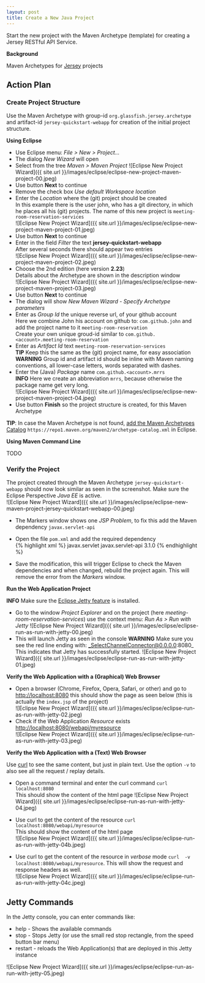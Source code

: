 ```yaml
---
layout: post
title: Create a New Java Project
---
```


Start the new project with the Maven Archetype (template) for creating a Jersey RESTful API Service.


__Background__

Maven Archetypes for [Jersey](https://jersey.java.net/documentation/latest/getting-started.html#new-from-archetype) projects


## Action Plan

### Create Project Structure

Use the Maven Archetype with group-id `org.glassfish.jersey.archetype` and artifact-id `jersey-quickstart-webapp` for creation
of the initial project structure.

__Using Eclipse__

- Use Eclipse menu: _File > New > Project..._
- The dialog _New Wizard_ will open  
- Select from the tree _Maven > Maven Project_
![Eclipse New Project Wizard]({{ site.url }}/images/eclipse/eclipse-new-project-maven-project-00.jpeg)
- Use button __Next__ to continue
- Remove the check box _Use default Workspace location_
- Enter the _Location_ where the (git) project should be created  
  In this example there is the user john, who has a git directory, in which he places all his (git) projects. The name of this new project is `meeting-room-reservation-services`  
![Eclipse New Project Wizard]({{ site.url }}/images/eclipse/eclipse-new-project-maven-project-01.jpeg)
- Use button __Next__ to continue
- Enter in the field _Filter_ the text __jersey-quickstart-webapp__  
  After several seconds there should appear two entries  
![Eclipse New Project Wizard]({{ site.url }}/images/eclipse/eclipse-new-project-maven-project-02.jpeg)
- Choose the 2nd edition (here version __2.23__)  
  Details about the Archetype are shown in the description window  
![Eclipse New Project Wizard]({{ site.url }}/images/eclipse/eclipse-new-project-maven-project-03.jpeg)
- Use button __Next__ to continue
- The dialog will show _New Maven Wizard - Specify Archetype parameters_
- Enter as _Group Id_ the unique reverse url, of your github account  
  Here we combine John his account on github to: `com.github.john` and add the project name to it `meeting-room-reservation`  
  Create your own unique groud-id similar to `com.github.<account>.meeting-room-reservation`
- Enter as _Artifact Id_ text `meeting-room-reservation-services`  
  __TIP__ Keep this the same as the (git) project name, for easy association
  __WARNING__ Group id and artifact id should be inline with Maven naming conventions, all lower-case letters, words separated with dashes.
- Enter the (Java) _Package_ name `com.github.<account>.mrrs`  
  __INFO__ Here we create an abbreviation `mrrs`, because otherwise the package name get very long.  
![Eclipse New Project Wizard]({{ site.url }}/images/eclipse/eclipse-new-project-maven-project-04.jpeg)
- Use button __Finish__ so the project structure is created, for this Maven Archetype

__TIP__: In case the Maven Archetype is not found, [add the Maven Archetypes Catalog](http://verhagen.github.io/eclipse-tip-add-maven-archetypes-catalog/) `https://repo1.maven.org/maven2/archetype-catalog.xml` in Eclipse.


__Using Maven Command Line__

TODO

### Verify the Project

The project created through the Maven Archetype `jersey-quickstart-webapp` should now look similar as seen in the screenshot. Make sure the Eclipse Perspective _Java EE_ is active.   
![Eclipse New Project Wizard]({{ site.url }}/images/eclipse/eclipse-new-maven-project-jersey-quickstart-webapp-00.jpeg)

- The Markers window shows one _JSP Problem_, to fix this add the Maven dependency `javax.servlet-api`
- Open the file `pom.xml` and add the required dependency  
{% highlight xml %}
    <dependency>
        <groupId>javax.servlet</groupId>
        <artifactId>javax.servlet-api</artifactId>
        <version>3.1.0</version>
    </dependency>
{% endhighlight %}

- Save the modification, this will trigger Eclipse to check the Maven dependencies and when changed, rebuild the project again. This will remove the error from the _Markers_ window.

__Run the Web Application Project__

__INFO__ Make sure the [Eclipse Jetty feature](http://verhagen.github.io/eclipse-tip-marketplace-add-jetty/) is installed.

- Go to the window _Project Explorer_ and on the project (here _meeting-room-reservation-services_) use the context menu: _Run As > Run with Jetty_
![Eclipse New Project Wizard]({{ site.url }}/images/eclipse/eclipse-run-as-run-with-jetty-00.jpeg)
- This will launch Jetty as seen in the console
  __WARNING__ Make sure you see the red line ending with: _SelectChannelConnector@0.0.0.0:8080_ This indicates that Jetty has successfully started.
![Eclipse New Project Wizard]({{ site.url }}/images/eclipse/eclipse-run-as-run-with-jetty-01.jpeg)

__Verify the Web Application with a (Graphical) Web Browser__

- Open a browser (Chrome, Firefox, Opera, Safari, or other) and go to [http://localhost:8080](http://localhost:8080) this should show the page as seen below (this is actually the `index.jsp` of the project)  
![Eclipse New Project Wizard]({{ site.url }}/images/eclipse/eclipse-run-as-run-with-jetty-02.jpeg)
- Check if the Web Application _Resource_ exists [http://localhost:8080/webapi/myresource](http://localhost:8080/webapi/myresource)  
![Eclipse New Project Wizard]({{ site.url }}/images/eclipse/eclipse-run-as-run-with-jetty-03.jpeg)


__Verify the Web Application with a (Text) Web Browser__

Use [curl](https://curl.haxx.se/) to see the same content, but just in plain text. Use the option `-v` to also see all the request / replay details.

- Open a command terminal and enter the curl command `curl  localhost:8080`  
  This should show the content of the html page
![Eclipse New Project Wizard]({{ site.url }}/images/eclipse/eclipse-run-as-run-with-jetty-04.jpeg)

- Use curl to get the content of the resource `curl  localhost:8080/webapi/myresource`  
  This should show the content of the html page  
![Eclipse New Project Wizard]({{ site.url }}/images/eclipse/eclipse-run-as-run-with-jetty-04b.jpeg)
- Use curl to get the content of the resource in _verbose_ mode `curl  -v  localhost:8080/webapi/myresource`. This will show the request and response headers as well.  
![Eclipse New Project Wizard]({{ site.url }}/images/eclipse/eclipse-run-as-run-with-jetty-04c.jpeg)


## Jetty Commands

In the Jetty console, you can enter commands like:

- help - Shows the available commands
- stop - Stops Jetty (or use the small red stop rectangle, from the speed button bar menu)
- restart - reloads the Web Application(s) that are deployed in this Jetty instance

![Eclipse New Project Wizard]({{ site.url }}/images/eclipse/eclipse-run-as-run-with-jetty-05.jpeg)
